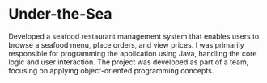 # Under-the-Sea
Developed a seafood restaurant management system that enables users to browse a seafood menu, place orders, and view prices. I was primarily responsible for programming the application using Java, handling the core logic and user interaction. The project was developed as part of a team, focusing on applying object-oriented programming concepts.
